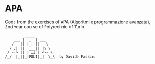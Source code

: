 # APA
Code from the exercises of APA (Algoritmi e programmazione avanzata), 2nd year course of Polytechnic of Turin.

```
         _____
    ___ |  _  | ___
   /   || |_| ||   \
  / /| ||  ___|| |\ \
 / --> || | II | <-- \
/_/  |_||_|POLI|_|  \_\  by Davide Fassio.
```
